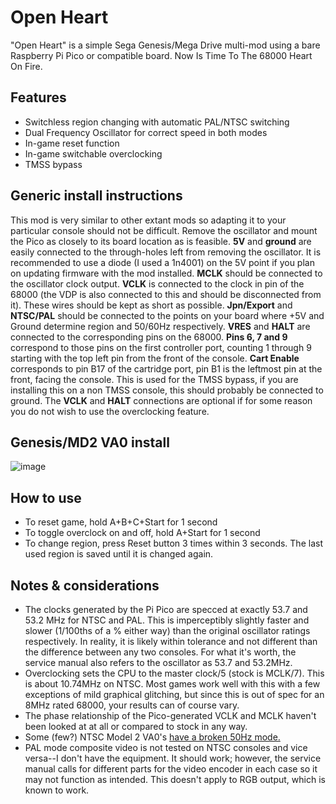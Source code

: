 # Open Heart
"Open Heart" is a simple Sega Genesis/Mega Drive multi-mod using a bare Raspberry Pi Pico or compatible board. Now Is Time To The 68000 Heart On Fire.

## Features
- Switchless region changing with automatic PAL/NTSC switching
- Dual Frequency Oscillator for correct speed in both modes
- In-game reset function
- In-game switchable overclocking
- TMSS bypass

## Generic install instructions

This mod is very similar to other extant mods so adapting it to your particular console should not be difficult. Remove the oscillator and mount the Pico as closely to its board location as is feasible. **5V** and **ground** are easily connected to the through-holes left from removing the oscillator. It is recommended to use a diode (I used a 1n4001) on the 5V point if you plan on updating firmware with the mod installed. **MCLK** should be connected to the oscillator clock output. **VCLK** is connected to the clock in pin of the 68000 (the VDP is also connected to this and should be disconnected from it). These wires should be kept as short as possible. **Jpn/Export** and **NTSC/PAL** should be connected to the points on your board where +5V and Ground determine region and 50/60Hz respectively. **VRES** and **HALT** are connected to the corresponding pins on the 68000. **Pins 6, 7 and 9** correspond to those pins on the first controller port, counting 1 through 9 starting with the top left pin from the front of the console. **Cart Enable** corresponds to pin B17 of the cartridge port, pin B1 is the leftmost pin at the front, facing the console. This is used for the TMSS bypass, if you are installing this on a non TMSS console, this should probably be connected to ground. The **VCLK** and **HALT** connections are optional if for some reason you do not wish to use the overclocking feature.

## Genesis/MD2 VA0 install
![image](https://github.com/user-attachments/assets/e98d79b8-494d-4cbd-8726-a24f79ac75f8)

## How to use
- To reset game, hold A+B+C+Start for 1 second
- To toggle overclock on and off, hold A+Start for 1 second
- To change region, press Reset button 3 times within 3 seconds. The last used region is saved until it is changed again.

## Notes & considerations
- The clocks generated by the Pi Pico are specced at exactly 53.7 and 53.2 MHz for NTSC and PAL. This is imperceptibly slightly faster and slower (1/100ths of a % either way) than the original oscillator ratings respectively. In reality, it is likely within tolerance and not different than the difference between any two consoles. For what it's worth, the service manual also refers to the oscillator as 53.7 and 53.2MHz.
- Overclocking sets the CPU to the master clock/5 (stock is MCLK/7). This is about 10.74MHz on NTSC. Most games work well with this with a few exceptions of mild graphical glitching, but since this is out of spec for an 8MHz rated 68000, your results can of course vary.
- The phase relationship of the Pico-generated VCLK and MCLK haven't been looked at at all or compared to stock in any way.
- Some (few?) NTSC Model 2 VA0's [have a broken 50Hz mode.](https://consolemods.org/wiki/Genesis:Motherboard_Differences#VA0_(1993,_All_Regions) "have a broken 50Hz mode.")
- PAL mode composite video is not tested on NTSC consoles and vice versa--I don't have the equipment. It should work; however, the service manual calls for different parts for the video encoder in each case so it may not function as intended. This doesn't apply to RGB output, which is known to work.
